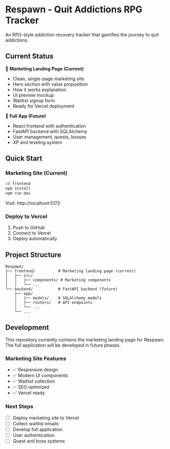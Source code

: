 # Respawn - Quit Addictions RPG Tracker

An RPG-style addiction recovery tracker that gamifies the journey to quit addictions.

## Current Status

🚀 **Marketing Landing Page (Current)**
- Clean, single-page marketing site
- Hero section with value proposition
- How it works explanation
- UI preview mockup
- Waitlist signup form
- Ready for Vercel deployment

🔧 **Full App (Future)**
- React frontend with authentication
- FastAPI backend with SQLAlchemy
- User management, quests, bosses
- XP and leveling system

## Quick Start

### Marketing Site (Current)
```bash
cd frontend
npm install
npm run dev
```
Visit: http://localhost:5173

### Deploy to Vercel
1. Push to GitHub
2. Connect to Vercel
3. Deploy automatically

## Project Structure

```
Respawn/
├── frontend/          # Marketing landing page (current)
│   ├── src/
│   │   ├── components/ # Marketing components
│   │   └── ...
└── backend/           # FastAPI backend (future)
    ├── app/
    │   ├── models/    # SQLAlchemy models
    │   ├── routers/   # API endpoints
    │   └── ...
    └── ...
```

## Development

This repository currently contains the marketing landing page for Respawn. The full application will be developed in future phases.

### Marketing Site Features
- ✅ Responsive design
- ✅ Modern UI components
- ✅ Waitlist collection
- ✅ SEO optimized
- ✅ Vercel ready

### Next Steps
- [ ] Deploy marketing site to Vercel
- [ ] Collect waitlist emails
- [ ] Develop full application
- [ ] User authentication
- [ ] Quest and boss systems
